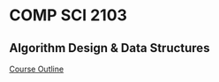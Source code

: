 # COMP SCI 2103

## Algorithm Design &amp; Data Structures

[Course Outline](https://www.adelaide.edu.au/course-outlines/107592/1/sem-1/)
